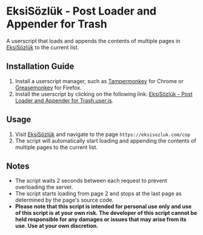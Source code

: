 # EksiSözlük - Post Loader and Appender for Trash
A userscript that loads and appends the contents of multiple pages in [EksiSözlük](https://eksisozluk.com) to the current list.

## Installation Guide
1. Install a userscript manager, such as [Tampermonkey](https://tampermonkey.net) for Chrome or [Greasemonkey](https://www.greasespot.net) for Firefox.
2. Install the userscript by clicking on the following link: [EksiSözlük - Post Loader and Appender for Trash.user.js]([https://github.com/username/EksiSözlük-Post-Loader-and-Appender-for-Trash/raw/master/EksiSözlük%20-%20Post%20Loader%20and%20Appender%20for%20Trash.user.js](https://raw.githubusercontent.com/baturkacamak/user-scripts/eksi-post-loader-apprender-trash/eksi-post-loader-apprender-trash.user.js)).

## Usage
1. Visit [EksiSözlük](https://eksisozluk.com) and navigate to the page `https://eksisozluk.com/cop`
2. The script will automatically start loading and appending the contents of multiple pages to the current list.

## Notes
- The script waits 2 seconds between each request to prevent overloading the server.
- The script starts loading from page 2 and stops at the last page as determined by the page's source code.
- **Please note that this script is intended for personal use only and use of this script is at your own risk. The developer of this script cannot be held responsible for any damages or issues that may arise from its use. Use at your own discretion.**
